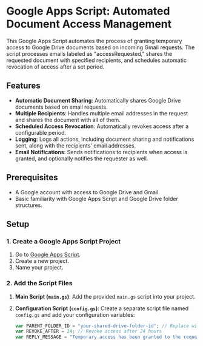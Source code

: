 # Google Apps Script: Automated Document Access Management

This Google Apps Script automates the process of granting temporary access to Google Drive documents based on incoming Gmail requests. The script processes emails labeled as "accessRequested," shares the requested document with specified recipients, and schedules automatic revocation of access after a set period.

## Features

- **Automatic Document Sharing**: Automatically shares Google Drive documents based on email requests.
- **Multiple Recipients**: Handles multiple email addresses in the request and shares the document with all of them.
- **Scheduled Access Revocation**: Automatically revokes access after a configurable period.
- **Logging**: Logs all actions, including document sharing and notifications sent, along with the recipients' email addresses.
- **Email Notifications**: Sends notifications to recipients when access is granted, and optionally notifies the requester as well.

## Prerequisites

- A Google account with access to Google Drive and Gmail.
- Basic familiarity with Google Apps Script and Google Drive folder structures.

## Setup

### 1. **Create a Google Apps Script Project**

1. Go to [Google Apps Script](https://script.google.com/).
2. Create a new project.
3. Name your project.

### 2. **Add the Script Files**

1. **Main Script (`main.gs`)**: Add the provided `main.gs` script into your project.
2. **Configuration Script (`config.gs`)**: Create a separate script file named `config.gs` and add your configuration variables:

   ```javascript
   var PARENT_FOLDER_ID = "your-shared-drive-folder-id"; // Replace with your actual folder ID
   var REVOKE_AFTER = 24; // Revoke access after 24 hours
   var REPLY_MESSAGE = "Temporary access has been granted to the requested document. Please onboard at clinicalcohort.org/registration.";
